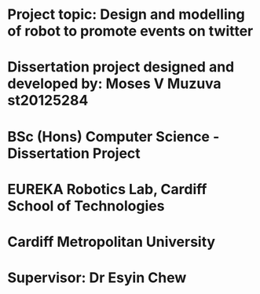# Project topic: Design and modelling of robot to promote events on twitter
# Dissertation project designed and developed by: Moses V Muzuva st20125284
# BSc (Hons) Computer Science - Dissertation Project 
# EUREKA Robotics Lab, Cardiff School of Technologies
# Cardiff Metropolitan University 
# Supervisor: Dr Esyin Chew 

